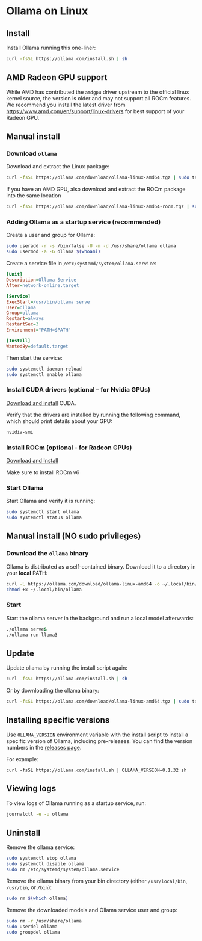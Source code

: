 # Ollama on Linux

## Install

Install Ollama running this one-liner:

>

```bash
curl -fsSL https://ollama.com/install.sh | sh
```

## AMD Radeon GPU support

While AMD has contributed the `amdgpu` driver upstream to the official linux
kernel source, the version is older and may not support all ROCm features. We
recommend you install the latest driver from
https://www.amd.com/en/support/linux-drivers for best support of your Radeon
GPU.

## Manual install

### Download `ollama`

Download and extract the Linux package:

```bash
curl -fsSL https://ollama.com/download/ollama-linux-amd64.tgz | sudo tar zx -C /usr
```

If you have an AMD GPU, also download and extract the ROCm package into the same location
```bash
curl -fsSL https://ollama.com/download/ollama-linux-amd64-rocm.tgz | sudo tar zx -C /usr
```

### Adding Ollama as a startup service (recommended)

Create a user and group for Ollama:

```bash
sudo useradd -r -s /bin/false -U -m -d /usr/share/ollama ollama
sudo usermod -a -G ollama $(whoami)
```

Create a service file in `/etc/systemd/system/ollama.service`:

```ini
[Unit]
Description=Ollama Service
After=network-online.target

[Service]
ExecStart=/usr/bin/ollama serve
User=ollama
Group=ollama
Restart=always
RestartSec=3
Environment="PATH=$PATH"

[Install]
WantedBy=default.target
```

Then start the service:

```bash
sudo systemctl daemon-reload
sudo systemctl enable ollama
```

### Install CUDA drivers (optional – for Nvidia GPUs)

[Download and install](https://developer.nvidia.com/cuda-downloads) CUDA.

Verify that the drivers are installed by running the following command, which should print details about your GPU:

```bash
nvidia-smi
```

### Install ROCm (optional - for Radeon GPUs)
[Download and Install](https://rocm.docs.amd.com/projects/install-on-linux/en/latest/tutorial/quick-start.html)

Make sure to install ROCm v6

### Start Ollama

Start Ollama and verify it is running:

```bash
sudo systemctl start ollama
sudo systemctl status ollama
```

## Manual install (**NO** sudo privileges)

### Download the `ollama` binary

Ollama is distributed as a self-contained binary. Download it to a directory in your **local** PATH:

```bash
curl -L https://ollama.com/download/ollama-linux-amd64 -o ~/.local/bin/ollama
chmod +x ~/.local/bin/ollama
```

### Start

Start the ollama server in the background and run a local model afterwards:

```bash
./ollama serve&
./ollama run llama3
```

## Update

Update ollama by running the install script again:

```bash
curl -fsSL https://ollama.com/install.sh | sh
```

Or by downloading the ollama binary:

```bash
curl -fsSL https://ollama.com/download/ollama-linux-amd64.tgz | sudo tar zx -C /usr
```

## Installing specific versions

Use `OLLAMA_VERSION` environment variable with the install script to install a specific version of Ollama, including pre-releases. You can find the version numbers in the [releases page](https://github.com/ollama/ollama/releases). 

For example:

```
curl -fsSL https://ollama.com/install.sh | OLLAMA_VERSION=0.1.32 sh
```

## Viewing logs

To view logs of Ollama running as a startup service, run:

```bash
journalctl -e -u ollama
```

## Uninstall

Remove the ollama service:

```bash
sudo systemctl stop ollama
sudo systemctl disable ollama
sudo rm /etc/systemd/system/ollama.service
```

Remove the ollama binary from your bin directory (either `/usr/local/bin`, `/usr/bin`, or `/bin`):

```bash
sudo rm $(which ollama)
```

Remove the downloaded models and Ollama service user and group:

```bash
sudo rm -r /usr/share/ollama
sudo userdel ollama
sudo groupdel ollama
```
